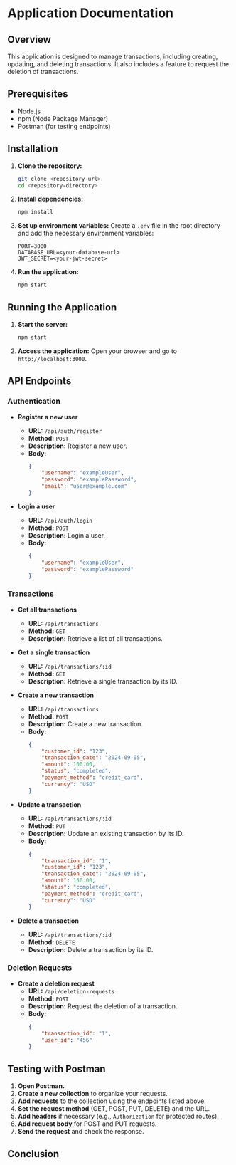 # Application Documentation

## Overview
This application is designed to manage transactions, including creating, updating, and deleting transactions. It also includes a feature to request the deletion of transactions.

## Prerequisites
- Node.js
- npm (Node Package Manager)
- Postman (for testing endpoints)

## Installation

1. **Clone the repository:**
    ```bash
    git clone <repository-url>
    cd <repository-directory>
    ```

2. **Install dependencies:**
    ```bash
    npm install
    ```

3. **Set up environment variables:**
    Create a `.env` file in the root directory and add the necessary environment variables:
    ```env
    PORT=3000
    DATABASE_URL=<your-database-url>
    JWT_SECRET=<your-jwt-secret>
    ```

4. **Run the application:**
    ```bash
    npm start
    ```

## Running the Application

1. **Start the server:**
    ```bash
    npm start
    ```

2. **Access the application:**
    Open your browser and go to `http://localhost:3000`.

## API Endpoints

### Authentication

- **Register a new user**
    - **URL:** `/api/auth/register`
    - **Method:** `POST`
    - **Description:** Register a new user.
    - **Body:**
        ```json
        {
            "username": "exampleUser",
            "password": "examplePassword",
            "email": "user@example.com"
        }
        ```

- **Login a user**
    - **URL:** `/api/auth/login`
    - **Method:** `POST`
    - **Description:** Login a user.
    - **Body:**
        ```json
        {
            "username": "exampleUser",
            "password": "examplePassword"
        }
        ```

### Transactions

- **Get all transactions**
    - **URL:** `/api/transactions`
    - **Method:** `GET`
    - **Description:** Retrieve a list of all transactions.

- **Get a single transaction**
    - **URL:** `/api/transactions/:id`
    - **Method:** `GET`
    - **Description:** Retrieve a single transaction by its ID.

- **Create a new transaction**
    - **URL:** `/api/transactions`
    - **Method:** `POST`
    - **Description:** Create a new transaction.
    - **Body:**
        ```json
        {
            "customer_id": "123",
            "transaction_date": "2024-09-05",
            "amount": 100.00,
            "status": "completed",
            "payment_method": "credit_card",
            "currency": "USD"
        }
        ```

- **Update a transaction**
    - **URL:** `/api/transactions/:id`
    - **Method:** `PUT`
    - **Description:** Update an existing transaction by its ID.
    - **Body:**
        ```json
        {
            "transaction_id": "1",
            "customer_id": "123",
            "transaction_date": "2024-09-05",
            "amount": 150.00,
            "status": "completed",
            "payment_method": "credit_card",
            "currency": "USD"
        }
        ```

- **Delete a transaction**
    - **URL:** `/api/transactions/:id`
    - **Method:** `DELETE`
    - **Description:** Delete a transaction by its ID.

### Deletion Requests

- **Create a deletion request**
    - **URL:** `/api/deletion-requests`
    - **Method:** `POST`
    - **Description:** Request the deletion of a transaction.
    - **Body:**
        ```json
        {
            "transaction_id": "1",
            "user_id": "456"
        }
        ```

## Testing with Postman

1. **Open Postman.**
2. **Create a new collection** to organize your requests.
3. **Add requests** to the collection using the endpoints listed above.
4. **Set the request method** (GET, POST, PUT, DELETE) and the URL.
5. **Add headers** if necessary (e.g., `Authorization` for protected routes).
6. **Add request body** for POST and PUT requests.
7. **Send the request** and check the response.

## Conclusion

